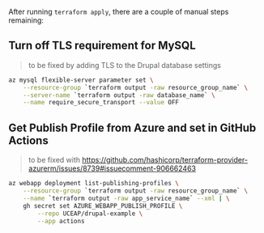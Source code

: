 After running `terraform apply`, there are a couple of manual steps remaining:


## Turn off TLS requirement for MySQL

> to be fixed by adding TLS to the Drupal database settings

```bash
az mysql flexible-server parameter set \
	--resource-group `terraform output -raw resource_group_name` \
	--server-name `terraform output -raw database_name` \
	--name require_secure_transport --value OFF
```

## Get Publish Profile from Azure and set in GitHub Actions

> to be fixed with https://github.com/hashicorp/terraform-provider-azurerm/issues/8739#issuecomment-906662463
```bash
az webapp deployment list-publishing-profiles \
	--resource-group `terraform output -raw resource_group_name` \
	--name `terraform output -raw app_service_name` --xml | \
	gh secret set AZURE_WEBAPP_PUBLISH_PROFILE \
		--repo UCEAP/drupal-example \
		--app actions
```
